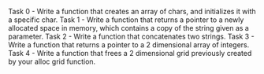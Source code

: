 Task 0 - Write a function that creates an array of chars, and initializes it with a specific char.
Task 1 - Write a function that returns a pointer to a newly allocated space in memory, which contains a copy of the string given as a parameter.
Task 2 - Write a function that concatenates two strings.
Task 3 - Write a function that returns a pointer to a 2 dimensional array of integers.
Task 4 - Write a function that frees a 2 dimensional grid previously created by your alloc grid function.

